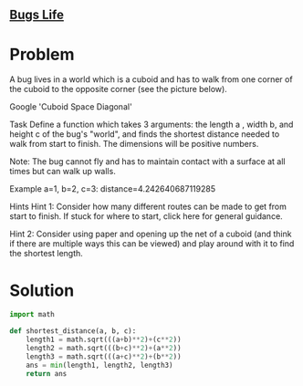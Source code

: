 ## [Bugs Life](https://www.codewars.com/kata/5b71af678adeae41df00008c)

# Problem

A bug lives in a world which is a cuboid and has to walk from one corner of the cuboid to the opposite corner (see the picture below).

Google 'Cuboid Space Diagonal'

Task
Define a function which takes 3 arguments: the length a , width b, and height c of the bug's "world", and finds the shortest distance needed to walk from start to finish. The dimensions will be positive numbers.

Note: The bug cannot fly and has to maintain contact with a surface at all times but can walk up walls.

Example
a=1, b=2, c=3: distance=4.242640687119285

Hints
Hint 1: Consider how many different routes can be made to get from start to finish. If stuck for where to start, click here for general guidance.

Hint 2: Consider using paper and opening up the net of a cuboid (and think if there are multiple ways this can be viewed) and play around with it to find the shortest length.

# Solution
```Python
import math

def shortest_distance(a, b, c):
    length1 = math.sqrt(((a+b)**2)+(c**2))
    length2 = math.sqrt(((b+c)**2)+(a**2))
    length3 = math.sqrt(((a+c)**2)+(b**2))   
    ans = min(length1, length2, length3)
    return ans
```


